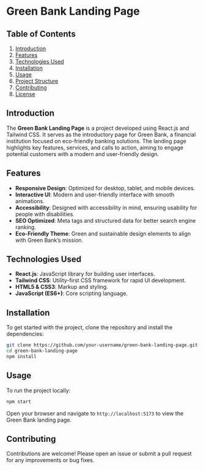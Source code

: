 # Green Bank Landing Page

## Table of Contents
1. [Introduction](#introduction)
2. [Features](#features)
3. [Technologies Used](#technologies-used)
4. [Installation](#installation)
5. [Usage](#usage)
6. [Project Structure](#project-structure)
7. [Contributing](#contributing)
8. [License](#license)

## Introduction

The **Green Bank Landing Page** is a project developed using React.js and Tailwind CSS. It serves as the introductory page for Green Bank, a financial institution focused on eco-friendly banking solutions. The landing page highlights key features, services, and calls to action, aiming to engage potential customers with a modern and user-friendly design.

## Features

- **Responsive Design**: Optimized for desktop, tablet, and mobile devices.
- **Interactive UI**: Modern and user-friendly interface with smooth animations.
- **Accessibility**: Designed with accessibility in mind, ensuring usability for people with disabilities.
- **SEO Optimized**: Meta tags and structured data for better search engine ranking.
- **Eco-Friendly Theme**: Green and sustainable design elements to align with Green Bank’s mission.

## Technologies Used

- **React.js**: JavaScript library for building user interfaces.
- **Tailwind CSS**: Utility-first CSS framework for rapid UI development.
- **HTML5 & CSS3**: Markup and styling.
- **JavaScript (ES6+)**: Core scripting language.

## Installation

To get started with the project, clone the repository and install the dependencies:

```bash
git clone https://github.com/your-username/green-bank-landing-page.git
cd green-bank-landing-page
npm install
```

## Usage
To run the project locally:
```bash
npm start
```
Open your browser and navigate to `http://localhost:5173` to view the Green Bank landing page.

## Contributing
Contributions are welcome! Please open an issue or submit a pull request for any improvements or bug fixes.